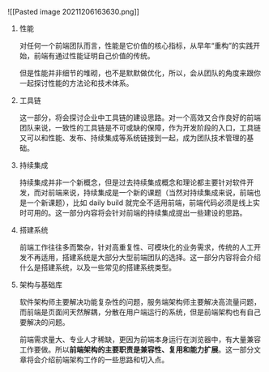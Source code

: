 ![[Pasted image 20211206163630.png]]

1. 性能

	对任何一个前端团队而言，性能是它价值的核心指标，从早年“重构”的实践开始，前端有通过性能证明自己价值的传统。

	但是性能并非细节的堆砌，也不是默默做优化，所以，会从团队的角度来跟你一起探讨性能的方法论和技术体系。

2. 工具链

	这一部分，将会探讨企业中工具链的建设思路。对一个高效又合作良好的前端团队来说，一致性的工具链是不可或缺的保障，作为开发阶段的入口，工具链又可以和性能、发布、持续集成等系统链接到一起，成为团队技术管理的基础。
	
3. 持续集成

	持续集成并非一个新概念，但是过去持续集成概念和理论都主要针对软件开发，而对前端来说，持续集成是一个新的课题（当然对持续集成来说，前端也是一个新课题），比如 daily build 就完全不适用前端，前端代码必须是线上实时可用的。这一部分内容将会针对前端的持续集成提出一些建设的思路。
	
4. 搭建系统
	
	前端工作往往多而繁杂，针对高重复性、可模块化的业务需求，传统的人工开发不再适用，搭建系统是大部分大型前端团队的选择。这一部分内容将会介绍什么是搭建系统，以及一些常见的搭建系统类型。
	
5. 架构与基础库
	
	软件架构师主要解决功能复杂性的问题，服务端架构师主要解决高流量问题，而前端是页面间天然解耦，分散在用户端运行的系统，但是前端架构也有自己要解决的问题。
	
	前端需求量大、专业人才稀缺，更因为前端本身运行在浏览器中，有大量兼容工作要做。所以**前端架构的主要职责是兼容性、复用和能力扩展**。这一部分文章将会介绍前端架构工作的一些思路和切入点。